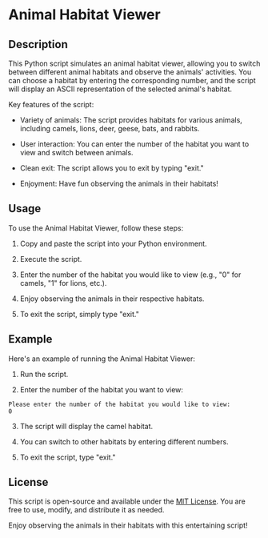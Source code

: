 # Animal Habitat Viewer

## Description

This Python script simulates an animal habitat viewer, allowing you to switch between different animal habitats and observe the animals' activities. You can choose a habitat by entering the corresponding number, and the script will display an ASCII representation of the selected animal's habitat.

Key features of the script:

- Variety of animals: The script provides habitats for various animals, including camels, lions, deer, geese, bats, and rabbits.

- User interaction: You can enter the number of the habitat you want to view and switch between animals.

- Clean exit: The script allows you to exit by typing "exit."

- Enjoyment: Have fun observing the animals in their habitats!

## Usage

To use the Animal Habitat Viewer, follow these steps:

1. Copy and paste the script into your Python environment.

2. Execute the script.

3. Enter the number of the habitat you would like to view (e.g., "0" for camels, "1" for lions, etc.).

4. Enjoy observing the animals in their respective habitats.

5. To exit the script, simply type "exit."

## Example

Here's an example of running the Animal Habitat Viewer:

1. Run the script.

2. Enter the number of the habitat you want to view:

```
Please enter the number of the habitat you would like to view:
0
```

3. The script will display the camel habitat.

4. You can switch to other habitats by entering different numbers.

5. To exit the script, type "exit."

## License

This script is open-source and available under the [MIT License](https://opensource.org/licenses/MIT). You are free to use, modify, and distribute it as needed.

Enjoy observing the animals in their habitats with this entertaining script!